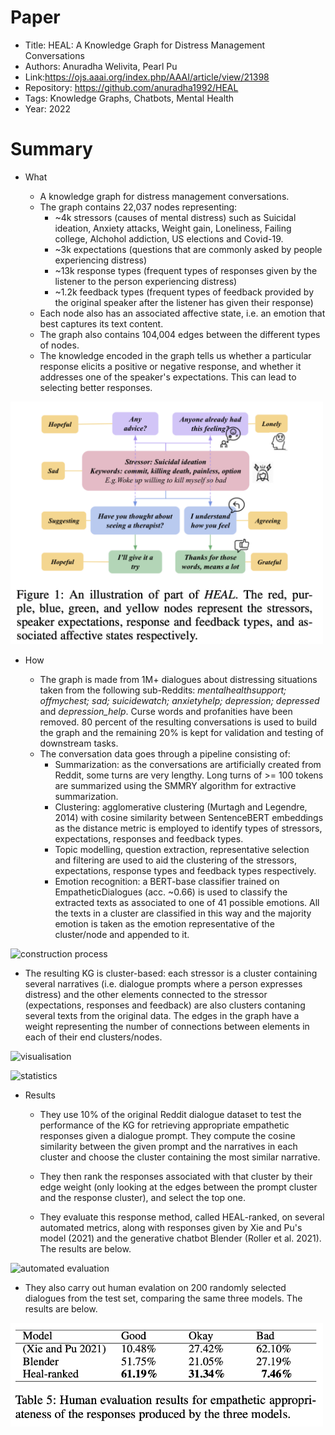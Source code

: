 # Paper

- Title: HEAL: A Knowledge Graph for Distress Management Conversations
- Authors: Anuradha Welivita, Pearl Pu
- Link:https://ojs.aaai.org/index.php/AAAI/article/view/21398
- Repository: https://github.com/anuradha1992/HEAL
- Tags: Knowledge Graphs, Chatbots, Mental Health
- Year: 2022

# Summary

- What
  
  - A knowledge graph for distress management conversations.
  - The graph contains 22,037 nodes representing:
    - ~4k stressors (causes of mental distress) such as Suicidal ideation, Anxiety attacks, Weight gain, Loneliness, Failing college, Alchohol addiction, US elections and Covid-19.
    - ~3k expectations (questions that are commonly asked by people experiencing distress)
    - ~13k response types (frequent types of responses given by the listener to the person experiencing distress)
    - ~1.2k feedback types (frequent types of feedback provided by the original speaker after the listener has given their response)
  - Each node also has an associated affective state, i.e. an emotion that best captures its text content.
  - The graph also contains 104,004 edges between the different types of nodes.
  - The knowledge encoded in the graph tells us whether a particular response elicits a positive or negative response, and whether it addresses one of the speaker's expectations. This can lead to selecting better responses.

<img src="https://github.com/lisaalaz/papers/blob/master/images/HEAL_overview.png?raw=true" width=500>

- How

  - The graph is made from 1M+ dialogues about distressing situations taken from the following sub-Reddits: *mentalhealthsupport; offmychest; sad; suicidewatch; anxietyhelp; depression; depressed* and *depression_help*. Curse words and profanities have been removed. 80 percent of the resulting conversations is used to build the graph and the remaining 20% is kept for validation and testing of downstream tasks.
  - The conversation data goes through a pipeline consisting of:
    - Summarization: as the conversations are artificially created from Reddit, some turns are very lengthy. Long turns of >= 100 tokens are summarized using the SMMRY algorithm for extractive summarization.
    - Clustering: agglomerative clustering (Murtagh and Legendre, 2014) with cosine similarity between SentenceBERT embeddings as the distance metric is employed to identify types of stressors, expectations, responses and feedback types.
    - Topic modelling, question extraction, representative selection and filtering are used to aid the clustering of the stressors, expectations, response types and feedback types respectively.
    - Emotion recognition: a BERT-base classifier trained on EmpatheticDialogues (acc. ~0.66) is used to classify the extracted texts as associated to one of 41 possible emotions. All the texts in a cluster are classified in this way and the majority emotion is taken as the emotion representative of the cluster/node and appended to it.
  
![construction process](https://user-images.githubusercontent.com/89645136/231503265-1358e94a-3456-458f-9dfa-755b7da2a6e3.png)

  - The resulting KG is cluster-based: each stressor is a cluster containing several narratives (i.e. dialogue prompts where a person expresses distress) and the other elements connected to the stressor (expectations, responses and feedback) are also clusters contaning several texts from the original data. The edges in the graph have a weight representing the number of connections between elements in each of their end clusters/nodes.

![visualisation](https://user-images.githubusercontent.com/89645136/231502379-2bc6f608-9685-4864-91f3-483d74be8df7.png)

![statistics](https://user-images.githubusercontent.com/89645136/231502318-11ad016c-51fc-4146-b020-2058ece08a0b.png)

- Results
  
  - They use 10% of the original Reddit dialogue dataset to test the performance of the KG for retrieving appropriate empathetic responses given a dialogue prompt. They compute the cosine similarity between the given prompt and the narratives in each cluster and choose the cluster containing the most similar narrative.
  
  - They then rank the responses associated with that cluster by their edge weight (only looking at the edges between the prompt cluster and the response cluster), and select the top one.
  
  - They evaluate this response method, called HEAL-ranked, on several automated metrics, along with responses given by Xie and Pu's model (2021) and the generative chatbot Blender (Roller et al. 2021). The results are below.
  
![automated evaluation](https://user-images.githubusercontent.com/89645136/231503488-f5b97c64-58d1-4e50-8bd9-162e832c7e9c.png)

  - They also carry out human evalation on 200 randomly selected dialogues from the test set, comparing the same three models. The results are below.
  
<img src="https://github.com/lisaalaz/papers/blob/master/images/HEAL_human_eval.png?raw=true" width=500>
